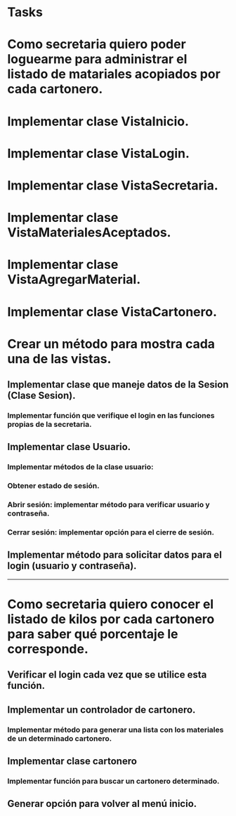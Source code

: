 # Tasks

# Como secretaria quiero poder loguearme para administrar el listado de matariales acopiados por cada cartonero.

# Implementar clase VistaInicio.
# Implementar clase VistaLogin.
# Implementar clase VistaSecretaria.
# Implementar clase VistaMaterialesAceptados.
# Implementar clase VistaAgregarMaterial.
# Implementar clase VistaCartonero.

# Crear un método para mostra cada una de las vistas.

## Implementar clase que maneje datos de la Sesion (Clase Sesion).
### Implementar función que verifique el login en las funciones propias de la secretaria.

## Implementar clase Usuario.
### Implementar métodos de la clase usuario:
### Obtener estado de sesión.
### Abrir sesión: implementar método para verificar usuario y contraseña.
### Cerrar sesión: implementar opción para el cierre de sesión.

## Implementar método para solicitar datos para el login (usuario y contraseña).

------------------------------------------------------------------

# Como secretaria quiero conocer el listado de kilos por cada cartonero para saber qué porcentaje le corresponde.

## Verificar el login cada vez que se utilice esta función.

## Implementar un controlador de cartonero.
### Implementar método para generar una lista con los materiales de un determinado cartonero.

## Implementar clase cartonero
### Implementar función para buscar un cartonero determinado. 

## Generar opción para volver al menú inicio.


